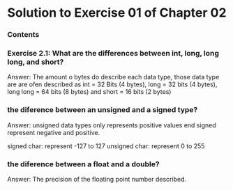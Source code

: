 # Solution to Exercise 01 of Chapter 02

### Contents

### Exercise 2.1: What are the differences between int, long, long long, and short?
Answer: The amount o bytes do describe each data type, those data type are are ofen described as int = 32 Bits (4 bytes), long = 32 bits (4 bytes), long long = 64 bits (8 bytes) and short = 16 bits (2 bytes)

### the diference between an unsigned and a signed type?
Answer: unsigned data types only represents positive values end signed represent negative and positive.

signed char: represent -127 to 127
unsigned char: represent 0 to 255

### the diference between a float and a double?
Answer: The precision of the floating point number described.
